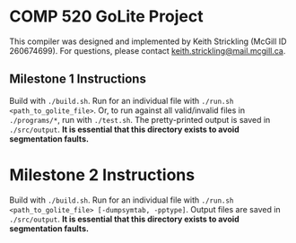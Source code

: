 # COMP 520 GoLite Project

This compiler was designed and implemented by Keith Strickling (McGill ID 260674699).
For questions, please contact keith.strickling@mail.mcgill.ca.

## Milestone 1 Instructions
Build with `./build.sh`.
Run for an individual file with `./run.sh <path_to_golite_file>`.
Or, to run against all valid/invalid files in `./programs/*`, run with `./test.sh`.
The pretty-printed output is saved in `./src/output`. **It is essential that this directory exists to avoid segmentation faults.**

# Milestone 2 Instructions
Build with `./build.sh`.
Run for an individual file with `./run.sh <path_to_golite_file> [-dumpsymtab, -pptype]`.
Output files are saved in `./src/output`. **It is essential that this directory exists to avoid segmentation faults.**
